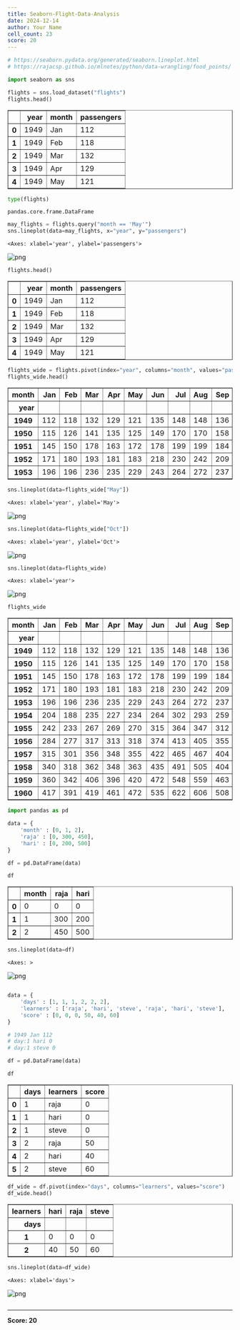 ```yaml
---
title: Seaborn-Flight-Data-Analysis
date: 2024-12-14
author: Your Name
cell_count: 23
score: 20
---
```


```python
# https://seaborn.pydata.org/generated/seaborn.lineplot.html
# https://rajacsp.github.io/mlnotes/python/data-wrangling/food_points/
```


```python
import seaborn as sns
```


```python
flights = sns.load_dataset("flights")
flights.head()
```




<div>
<style scoped>
    .dataframe tbody tr th:only-of-type {
        vertical-align: middle;
    }

    .dataframe tbody tr th {
        vertical-align: top;
    }

    .dataframe thead th {
        text-align: right;
    }
</style>
<table border="1" class="dataframe">
  <thead>
    <tr style="text-align: right;">
      <th></th>
      <th>year</th>
      <th>month</th>
      <th>passengers</th>
    </tr>
  </thead>
  <tbody>
    <tr>
      <th>0</th>
      <td>1949</td>
      <td>Jan</td>
      <td>112</td>
    </tr>
    <tr>
      <th>1</th>
      <td>1949</td>
      <td>Feb</td>
      <td>118</td>
    </tr>
    <tr>
      <th>2</th>
      <td>1949</td>
      <td>Mar</td>
      <td>132</td>
    </tr>
    <tr>
      <th>3</th>
      <td>1949</td>
      <td>Apr</td>
      <td>129</td>
    </tr>
    <tr>
      <th>4</th>
      <td>1949</td>
      <td>May</td>
      <td>121</td>
    </tr>
  </tbody>
</table>
</div>




```python
type(flights)
```




    pandas.core.frame.DataFrame




```python
may_flights = flights.query("month == 'May'")
sns.lineplot(data=may_flights, x="year", y="passengers")
```




    <Axes: xlabel='year', ylabel='passengers'>




    
![png](/mlnotes/images/seaborn-flight-data-analysis_4_1.png)
    



```python
flights.head()
```




<div>
<style scoped>
    .dataframe tbody tr th:only-of-type {
        vertical-align: middle;
    }

    .dataframe tbody tr th {
        vertical-align: top;
    }

    .dataframe thead th {
        text-align: right;
    }
</style>
<table border="1" class="dataframe">
  <thead>
    <tr style="text-align: right;">
      <th></th>
      <th>year</th>
      <th>month</th>
      <th>passengers</th>
    </tr>
  </thead>
  <tbody>
    <tr>
      <th>0</th>
      <td>1949</td>
      <td>Jan</td>
      <td>112</td>
    </tr>
    <tr>
      <th>1</th>
      <td>1949</td>
      <td>Feb</td>
      <td>118</td>
    </tr>
    <tr>
      <th>2</th>
      <td>1949</td>
      <td>Mar</td>
      <td>132</td>
    </tr>
    <tr>
      <th>3</th>
      <td>1949</td>
      <td>Apr</td>
      <td>129</td>
    </tr>
    <tr>
      <th>4</th>
      <td>1949</td>
      <td>May</td>
      <td>121</td>
    </tr>
  </tbody>
</table>
</div>




```python
flights_wide = flights.pivot(index="year", columns="month", values="passengers")
flights_wide.head()
```




<div>
<style scoped>
    .dataframe tbody tr th:only-of-type {
        vertical-align: middle;
    }

    .dataframe tbody tr th {
        vertical-align: top;
    }

    .dataframe thead th {
        text-align: right;
    }
</style>
<table border="1" class="dataframe">
  <thead>
    <tr style="text-align: right;">
      <th>month</th>
      <th>Jan</th>
      <th>Feb</th>
      <th>Mar</th>
      <th>Apr</th>
      <th>May</th>
      <th>Jun</th>
      <th>Jul</th>
      <th>Aug</th>
      <th>Sep</th>
      <th>Oct</th>
      <th>Nov</th>
      <th>Dec</th>
    </tr>
    <tr>
      <th>year</th>
      <th></th>
      <th></th>
      <th></th>
      <th></th>
      <th></th>
      <th></th>
      <th></th>
      <th></th>
      <th></th>
      <th></th>
      <th></th>
      <th></th>
    </tr>
  </thead>
  <tbody>
    <tr>
      <th>1949</th>
      <td>112</td>
      <td>118</td>
      <td>132</td>
      <td>129</td>
      <td>121</td>
      <td>135</td>
      <td>148</td>
      <td>148</td>
      <td>136</td>
      <td>119</td>
      <td>104</td>
      <td>118</td>
    </tr>
    <tr>
      <th>1950</th>
      <td>115</td>
      <td>126</td>
      <td>141</td>
      <td>135</td>
      <td>125</td>
      <td>149</td>
      <td>170</td>
      <td>170</td>
      <td>158</td>
      <td>133</td>
      <td>114</td>
      <td>140</td>
    </tr>
    <tr>
      <th>1951</th>
      <td>145</td>
      <td>150</td>
      <td>178</td>
      <td>163</td>
      <td>172</td>
      <td>178</td>
      <td>199</td>
      <td>199</td>
      <td>184</td>
      <td>162</td>
      <td>146</td>
      <td>166</td>
    </tr>
    <tr>
      <th>1952</th>
      <td>171</td>
      <td>180</td>
      <td>193</td>
      <td>181</td>
      <td>183</td>
      <td>218</td>
      <td>230</td>
      <td>242</td>
      <td>209</td>
      <td>191</td>
      <td>172</td>
      <td>194</td>
    </tr>
    <tr>
      <th>1953</th>
      <td>196</td>
      <td>196</td>
      <td>236</td>
      <td>235</td>
      <td>229</td>
      <td>243</td>
      <td>264</td>
      <td>272</td>
      <td>237</td>
      <td>211</td>
      <td>180</td>
      <td>201</td>
    </tr>
  </tbody>
</table>
</div>




```python
sns.lineplot(data=flights_wide["May"])
```




    <Axes: xlabel='year', ylabel='May'>




    
![png](/mlnotes/images/seaborn-flight-data-analysis_7_1.png)
    



```python
sns.lineplot(data=flights_wide["Oct"])
```




    <Axes: xlabel='year', ylabel='Oct'>




    
![png](/mlnotes/images/seaborn-flight-data-analysis_8_1.png)
    



```python
sns.lineplot(data=flights_wide)
```




    <Axes: xlabel='year'>




    
![png](/mlnotes/images/seaborn-flight-data-analysis_9_1.png)
    



```python
flights_wide
```




<div>
<style scoped>
    .dataframe tbody tr th:only-of-type {
        vertical-align: middle;
    }

    .dataframe tbody tr th {
        vertical-align: top;
    }

    .dataframe thead th {
        text-align: right;
    }
</style>
<table border="1" class="dataframe">
  <thead>
    <tr style="text-align: right;">
      <th>month</th>
      <th>Jan</th>
      <th>Feb</th>
      <th>Mar</th>
      <th>Apr</th>
      <th>May</th>
      <th>Jun</th>
      <th>Jul</th>
      <th>Aug</th>
      <th>Sep</th>
      <th>Oct</th>
      <th>Nov</th>
      <th>Dec</th>
    </tr>
    <tr>
      <th>year</th>
      <th></th>
      <th></th>
      <th></th>
      <th></th>
      <th></th>
      <th></th>
      <th></th>
      <th></th>
      <th></th>
      <th></th>
      <th></th>
      <th></th>
    </tr>
  </thead>
  <tbody>
    <tr>
      <th>1949</th>
      <td>112</td>
      <td>118</td>
      <td>132</td>
      <td>129</td>
      <td>121</td>
      <td>135</td>
      <td>148</td>
      <td>148</td>
      <td>136</td>
      <td>119</td>
      <td>104</td>
      <td>118</td>
    </tr>
    <tr>
      <th>1950</th>
      <td>115</td>
      <td>126</td>
      <td>141</td>
      <td>135</td>
      <td>125</td>
      <td>149</td>
      <td>170</td>
      <td>170</td>
      <td>158</td>
      <td>133</td>
      <td>114</td>
      <td>140</td>
    </tr>
    <tr>
      <th>1951</th>
      <td>145</td>
      <td>150</td>
      <td>178</td>
      <td>163</td>
      <td>172</td>
      <td>178</td>
      <td>199</td>
      <td>199</td>
      <td>184</td>
      <td>162</td>
      <td>146</td>
      <td>166</td>
    </tr>
    <tr>
      <th>1952</th>
      <td>171</td>
      <td>180</td>
      <td>193</td>
      <td>181</td>
      <td>183</td>
      <td>218</td>
      <td>230</td>
      <td>242</td>
      <td>209</td>
      <td>191</td>
      <td>172</td>
      <td>194</td>
    </tr>
    <tr>
      <th>1953</th>
      <td>196</td>
      <td>196</td>
      <td>236</td>
      <td>235</td>
      <td>229</td>
      <td>243</td>
      <td>264</td>
      <td>272</td>
      <td>237</td>
      <td>211</td>
      <td>180</td>
      <td>201</td>
    </tr>
    <tr>
      <th>1954</th>
      <td>204</td>
      <td>188</td>
      <td>235</td>
      <td>227</td>
      <td>234</td>
      <td>264</td>
      <td>302</td>
      <td>293</td>
      <td>259</td>
      <td>229</td>
      <td>203</td>
      <td>229</td>
    </tr>
    <tr>
      <th>1955</th>
      <td>242</td>
      <td>233</td>
      <td>267</td>
      <td>269</td>
      <td>270</td>
      <td>315</td>
      <td>364</td>
      <td>347</td>
      <td>312</td>
      <td>274</td>
      <td>237</td>
      <td>278</td>
    </tr>
    <tr>
      <th>1956</th>
      <td>284</td>
      <td>277</td>
      <td>317</td>
      <td>313</td>
      <td>318</td>
      <td>374</td>
      <td>413</td>
      <td>405</td>
      <td>355</td>
      <td>306</td>
      <td>271</td>
      <td>306</td>
    </tr>
    <tr>
      <th>1957</th>
      <td>315</td>
      <td>301</td>
      <td>356</td>
      <td>348</td>
      <td>355</td>
      <td>422</td>
      <td>465</td>
      <td>467</td>
      <td>404</td>
      <td>347</td>
      <td>305</td>
      <td>336</td>
    </tr>
    <tr>
      <th>1958</th>
      <td>340</td>
      <td>318</td>
      <td>362</td>
      <td>348</td>
      <td>363</td>
      <td>435</td>
      <td>491</td>
      <td>505</td>
      <td>404</td>
      <td>359</td>
      <td>310</td>
      <td>337</td>
    </tr>
    <tr>
      <th>1959</th>
      <td>360</td>
      <td>342</td>
      <td>406</td>
      <td>396</td>
      <td>420</td>
      <td>472</td>
      <td>548</td>
      <td>559</td>
      <td>463</td>
      <td>407</td>
      <td>362</td>
      <td>405</td>
    </tr>
    <tr>
      <th>1960</th>
      <td>417</td>
      <td>391</td>
      <td>419</td>
      <td>461</td>
      <td>472</td>
      <td>535</td>
      <td>622</td>
      <td>606</td>
      <td>508</td>
      <td>461</td>
      <td>390</td>
      <td>432</td>
    </tr>
  </tbody>
</table>
</div>




```python
import pandas as pd
```


```python
data = {
    'month' : [0, 1, 2],
    'raja' : [0, 300, 450],
    'hari' : [0, 200, 500]
}
```


```python
df = pd.DataFrame(data)
```


```python
df
```




<div>
<style scoped>
    .dataframe tbody tr th:only-of-type {
        vertical-align: middle;
    }

    .dataframe tbody tr th {
        vertical-align: top;
    }

    .dataframe thead th {
        text-align: right;
    }
</style>
<table border="1" class="dataframe">
  <thead>
    <tr style="text-align: right;">
      <th></th>
      <th>month</th>
      <th>raja</th>
      <th>hari</th>
    </tr>
  </thead>
  <tbody>
    <tr>
      <th>0</th>
      <td>0</td>
      <td>0</td>
      <td>0</td>
    </tr>
    <tr>
      <th>1</th>
      <td>1</td>
      <td>300</td>
      <td>200</td>
    </tr>
    <tr>
      <th>2</th>
      <td>2</td>
      <td>450</td>
      <td>500</td>
    </tr>
  </tbody>
</table>
</div>




```python
sns.lineplot(data=df)
```




    <Axes: >




    
![png](/mlnotes/images/seaborn-flight-data-analysis_15_1.png)
    



```python

```


```python
data = {
    'days' : [1, 1, 1, 2, 2, 2],
    'learners' : ['raja', 'hari', 'steve', 'raja', 'hari', 'steve'],
    'score' : [0, 0, 0, 50, 40, 60]
}

# 1949 Jan 112
# day:1 hari 0
# day:1 steve 0
```


```python
df = pd.DataFrame(data)
```


```python
df
```




<div>
<style scoped>
    .dataframe tbody tr th:only-of-type {
        vertical-align: middle;
    }

    .dataframe tbody tr th {
        vertical-align: top;
    }

    .dataframe thead th {
        text-align: right;
    }
</style>
<table border="1" class="dataframe">
  <thead>
    <tr style="text-align: right;">
      <th></th>
      <th>days</th>
      <th>learners</th>
      <th>score</th>
    </tr>
  </thead>
  <tbody>
    <tr>
      <th>0</th>
      <td>1</td>
      <td>raja</td>
      <td>0</td>
    </tr>
    <tr>
      <th>1</th>
      <td>1</td>
      <td>hari</td>
      <td>0</td>
    </tr>
    <tr>
      <th>2</th>
      <td>1</td>
      <td>steve</td>
      <td>0</td>
    </tr>
    <tr>
      <th>3</th>
      <td>2</td>
      <td>raja</td>
      <td>50</td>
    </tr>
    <tr>
      <th>4</th>
      <td>2</td>
      <td>hari</td>
      <td>40</td>
    </tr>
    <tr>
      <th>5</th>
      <td>2</td>
      <td>steve</td>
      <td>60</td>
    </tr>
  </tbody>
</table>
</div>




```python
df_wide = df.pivot(index="days", columns="learners", values="score")
df_wide.head()
```




<div>
<style scoped>
    .dataframe tbody tr th:only-of-type {
        vertical-align: middle;
    }

    .dataframe tbody tr th {
        vertical-align: top;
    }

    .dataframe thead th {
        text-align: right;
    }
</style>
<table border="1" class="dataframe">
  <thead>
    <tr style="text-align: right;">
      <th>learners</th>
      <th>hari</th>
      <th>raja</th>
      <th>steve</th>
    </tr>
    <tr>
      <th>days</th>
      <th></th>
      <th></th>
      <th></th>
    </tr>
  </thead>
  <tbody>
    <tr>
      <th>1</th>
      <td>0</td>
      <td>0</td>
      <td>0</td>
    </tr>
    <tr>
      <th>2</th>
      <td>40</td>
      <td>50</td>
      <td>60</td>
    </tr>
  </tbody>
</table>
</div>




```python
sns.lineplot(data=df_wide)
```




    <Axes: xlabel='days'>




    
![png](/mlnotes/images/seaborn-flight-data-analysis_21_1.png)
    



```python

```


---
**Score: 20**